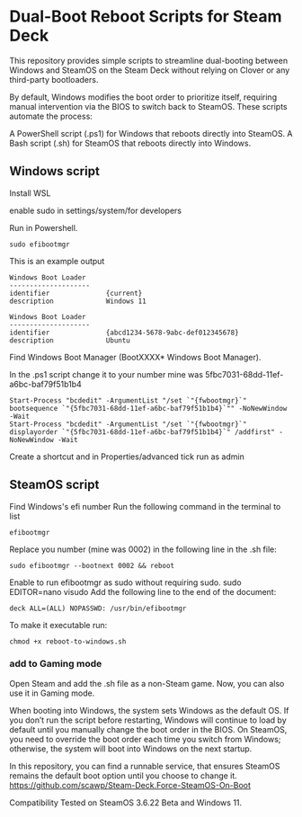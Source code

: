 # Dual-Boot Reboot Scripts for Steam Deck
This repository provides simple scripts to streamline dual-booting between Windows and SteamOS on the Steam Deck without relying on Clover or any third-party bootloaders.

By default, Windows modifies the boot order to prioritize itself, requiring manual intervention via the BIOS to switch back to SteamOS. These scripts automate the process:

A PowerShell script (.ps1) for Windows that reboots directly into SteamOS.
A Bash script (.sh) for SteamOS that reboots directly into Windows.


## Windows script

Install WSL

enable sudo in settings/system/for developers

Run in Powershell.
```
sudo efibootmgr
```
This is an example output
```
Windows Boot Loader
--------------------
identifier              {current}
description             Windows 11

Windows Boot Loader
--------------------
identifier              {abcd1234-5678-9abc-def012345678}
description             Ubuntu
```

Find Windows Boot Manager (BootXXXX* Windows Boot Manager).

In the .ps1 script change it to your number mine was 5fbc7031-68dd-11ef-a6bc-baf79f51b1b4

```
Start-Process "bcdedit" -ArgumentList "/set `"{fwbootmgr}`" bootsequence `"{5fbc7031-68dd-11ef-a6bc-baf79f51b1b4}`"" -NoNewWindow -Wait
Start-Process "bcdedit" -ArgumentList "/set `"{fwbootmgr}`" displayorder `"{5fbc7031-68dd-11ef-a6bc-baf79f51b1b4}`" /addfirst" -NoNewWindow -Wait
```

Create a shortcut and in Properties/advanced tick run as admin


## SteamOS script

Find Windows's efi number
Run the following command in the terminal to list 
```
efibootmgr 
```
Replace you number (mine was 0002) in the following line in the .sh file:
```
sudo efibootmgr --bootnext 0002 && reboot
```

Enable to run efibootmgr as sudo without requiring sudo.
sudo EDITOR=nano visudo
Add the following line to the end of the document:
```
deck ALL=(ALL) NOPASSWD: /usr/bin/efibootmgr
```
To make it executable run:
```
chmod +x reboot-to-windows.sh
```
### add to Gaming mode
Open Steam and add the .sh file as a non-Steam game. Now, you can also use it in Gaming mode.


When booting into Windows, the system sets Windows as the default OS. If you don’t run the script before restarting, Windows will continue to load by default until you manually change the boot order in the BIOS.
On SteamOS, you need to override the boot order each time you switch from Windows; otherwise, the system will boot into Windows on the next startup.

In this repository, you can find a runnable service, that ensures SteamOS remains the default boot option until you choose to change it.
https://github.com/scawp/Steam-Deck.Force-SteamOS-On-Boot

Compatibility
Tested on SteamOS 3.6.22 Beta and Windows 11.
